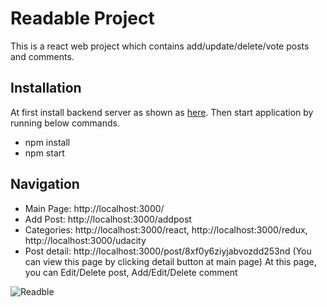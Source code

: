 # Readable Project

This is a react web project which contains add/update/delete/vote posts and comments.

## Installation

At first install backend server as shown as [here](https://github.com/udacity/reactnd-project-readable-starter/blob/master/api-server/README.md).
Then start application by running below commands.
* npm install
* npm start

## Navigation

* Main Page: http://localhost:3000/
* Add Post: http://localhost:3000/addpost
* Categories: http://localhost:3000/react, http://localhost:3000/redux, http://localhost:3000/udacity
* Post detail: http://localhost:3000/post/8xf0y6ziyjabvozdd253nd (You can view this page by clicking detail button at main page)
  At this page, you can Edit/Delete post, Add/Edit/Delete comment
  
![Readble](https://i.imgur.com/gwQ6LvX.gif)